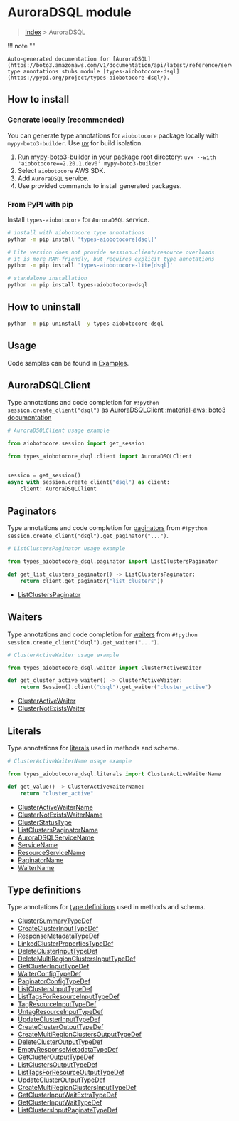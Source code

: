 # AuroraDSQL module

> [Index](../README.md) > AuroraDSQL


!!! note ""

    Auto-generated documentation for [AuroraDSQL](https://boto3.amazonaws.com/v1/documentation/api/latest/reference/services/dsql.html#auroradsql)
    type annotations stubs module [types-aiobotocore-dsql](https://pypi.org/project/types-aiobotocore-dsql/).

## How to install

### Generate locally (recommended)

You can generate type annotations for `aiobotocore` package locally with `mypy-boto3-builder`.
Use [uv](https://docs.astral.sh/uv/getting-started/installation/) for build isolation.

1. Run mypy-boto3-builder in your package root directory: `uvx --with 'aiobotocore==2.20.1.dev0' mypy-boto3-builder`
1. Select `aiobotocore` AWS SDK.
1. Add `AuroraDSQL` service.
1. Use provided commands to install generated packages.



### From PyPI with pip

Install `types-aiobotocore` for `AuroraDSQL` service.

```bash
# install with aiobotocore type annotations
python -m pip install 'types-aiobotocore[dsql]'

# Lite version does not provide session.client/resource overloads
# it is more RAM-friendly, but requires explicit type annotations
python -m pip install 'types-aiobotocore-lite[dsql]'

# standalone installation
python -m pip install types-aiobotocore-dsql
```



## How to uninstall

```bash
python -m pip uninstall -y types-aiobotocore-dsql
```

## Usage

Code samples can be found in [Examples](./usage.md).

## AuroraDSQLClient

Type annotations and code completion for  `#!python session.create_client("dsql")` as [AuroraDSQLClient](./client.md)
[:material-aws: boto3 documentation](https://boto3.amazonaws.com/v1/documentation/api/latest/reference/services/dsql.html#AuroraDSQL.Client)

```python
# AuroraDSQLClient usage example

from aiobotocore.session import get_session

from types_aiobotocore_dsql.client import AuroraDSQLClient


session = get_session()
async with session.create_client("dsql") as client:
    client: AuroraDSQLClient
```


## Paginators

Type annotations and code completion for
[paginators](./paginators.md)
from `#!python session.create_client("dsql").get_paginator("...")`.

```python
# ListClustersPaginator usage example

from types_aiobotocore_dsql.paginator import ListClustersPaginator

def get_list_clusters_paginator() -> ListClustersPaginator:
    return client.get_paginator("list_clusters"))
```

- [ListClustersPaginator](./paginators.md#listclusterspaginator)




## Waiters

Type annotations and code completion for
[waiters](./waiters.md)
from `#!python session.create_client("dsql").get_waiter("...")`.

```python
# ClusterActiveWaiter usage example

from types_aiobotocore_dsql.waiter import ClusterActiveWaiter

def get_cluster_active_waiter() -> ClusterActiveWaiter:
    return Session().client("dsql").get_waiter("cluster_active")
```

- [ClusterActiveWaiter](./waiters.md#clusteractivewaiter)
- [ClusterNotExistsWaiter](./waiters.md#clusternotexistswaiter)






## Literals

Type annotations for [literals](./literals.md) used in methods and schema.

```python
# ClusterActiveWaiterName usage example

from types_aiobotocore_dsql.literals import ClusterActiveWaiterName

def get_value() -> ClusterActiveWaiterName:
    return "cluster_active"
```

- [ClusterActiveWaiterName](./literals.md#clusteractivewaitername)
- [ClusterNotExistsWaiterName](./literals.md#clusternotexistswaitername)
- [ClusterStatusType](./literals.md#clusterstatustype)
- [ListClustersPaginatorName](./literals.md#listclusterspaginatorname)
- [AuroraDSQLServiceName](./literals.md#auroradsqlservicename)
- [ServiceName](./literals.md#servicename)
- [ResourceServiceName](./literals.md#resourceservicename)
- [PaginatorName](./literals.md#paginatorname)
- [WaiterName](./literals.md#waitername)




## Type definitions

Type annotations for [type definitions](./type_defs.md) used in methods and schema.

- [ClusterSummaryTypeDef](./type_defs.md#clustersummarytypedef)
- [CreateClusterInputTypeDef](./type_defs.md#createclusterinputtypedef)
- [ResponseMetadataTypeDef](./type_defs.md#responsemetadatatypedef)
- [LinkedClusterPropertiesTypeDef](./type_defs.md#linkedclusterpropertiestypedef)
- [DeleteClusterInputTypeDef](./type_defs.md#deleteclusterinputtypedef)
- [DeleteMultiRegionClustersInputTypeDef](./type_defs.md#deletemultiregionclustersinputtypedef)
- [GetClusterInputTypeDef](./type_defs.md#getclusterinputtypedef)
- [WaiterConfigTypeDef](./type_defs.md#waiterconfigtypedef)
- [PaginatorConfigTypeDef](./type_defs.md#paginatorconfigtypedef)
- [ListClustersInputTypeDef](./type_defs.md#listclustersinputtypedef)
- [ListTagsForResourceInputTypeDef](./type_defs.md#listtagsforresourceinputtypedef)
- [TagResourceInputTypeDef](./type_defs.md#tagresourceinputtypedef)
- [UntagResourceInputTypeDef](./type_defs.md#untagresourceinputtypedef)
- [UpdateClusterInputTypeDef](./type_defs.md#updateclusterinputtypedef)
- [CreateClusterOutputTypeDef](./type_defs.md#createclusteroutputtypedef)
- [CreateMultiRegionClustersOutputTypeDef](./type_defs.md#createmultiregionclustersoutputtypedef)
- [DeleteClusterOutputTypeDef](./type_defs.md#deleteclusteroutputtypedef)
- [EmptyResponseMetadataTypeDef](./type_defs.md#emptyresponsemetadatatypedef)
- [GetClusterOutputTypeDef](./type_defs.md#getclusteroutputtypedef)
- [ListClustersOutputTypeDef](./type_defs.md#listclustersoutputtypedef)
- [ListTagsForResourceOutputTypeDef](./type_defs.md#listtagsforresourceoutputtypedef)
- [UpdateClusterOutputTypeDef](./type_defs.md#updateclusteroutputtypedef)
- [CreateMultiRegionClustersInputTypeDef](./type_defs.md#createmultiregionclustersinputtypedef)
- [GetClusterInputWaitExtraTypeDef](./type_defs.md#getclusterinputwaitextratypedef)
- [GetClusterInputWaitTypeDef](./type_defs.md#getclusterinputwaittypedef)
- [ListClustersInputPaginateTypeDef](./type_defs.md#listclustersinputpaginatetypedef)

